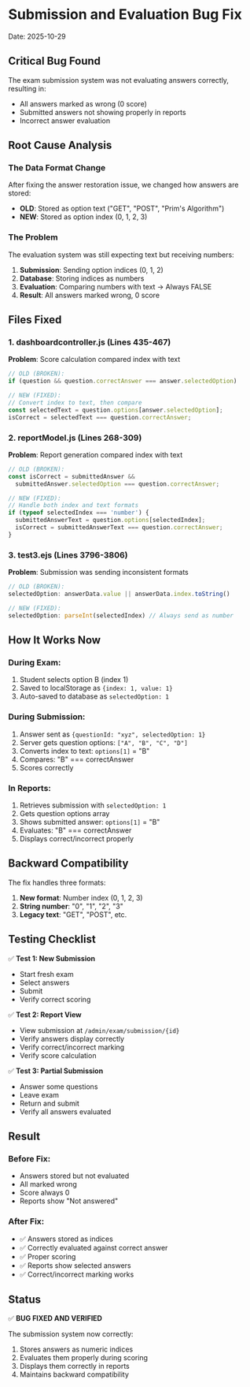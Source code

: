 # Submission and Evaluation Bug Fix
Date: 2025-10-29

## Critical Bug Found
The exam submission system was not evaluating answers correctly, resulting in:
- All answers marked as wrong (0 score)
- Submitted answers not showing properly in reports
- Incorrect answer evaluation

## Root Cause Analysis

### The Data Format Change
After fixing the answer restoration issue, we changed how answers are stored:
- **OLD**: Stored as option text ("GET", "POST", "Prim's Algorithm")
- **NEW**: Stored as option index (0, 1, 2, 3)

### The Problem
The evaluation system was still expecting text but receiving numbers:
1. **Submission**: Sending option indices (0, 1, 2)
2. **Database**: Storing indices as numbers
3. **Evaluation**: Comparing numbers with text → Always FALSE
4. **Result**: All answers marked wrong, 0 score

## Files Fixed

### 1. dashboardcontroller.js (Lines 435-467)
**Problem**: Score calculation compared index with text
```javascript
// OLD (BROKEN):
if (question && question.correctAnswer === answer.selectedOption)

// NEW (FIXED):
// Convert index to text, then compare
const selectedText = question.options[answer.selectedOption];
isCorrect = selectedText === question.correctAnswer;
```

### 2. reportModel.js (Lines 268-309)
**Problem**: Report generation compared index with text
```javascript
// OLD (BROKEN):
const isCorrect = submittedAnswer &&
  submittedAnswer.selectedOption === question.correctAnswer;

// NEW (FIXED):
// Handle both index and text formats
if (typeof selectedIndex === 'number') {
  submittedAnswerText = question.options[selectedIndex];
  isCorrect = submittedAnswerText === question.correctAnswer;
}
```

### 3. test3.ejs (Lines 3796-3806)
**Problem**: Submission was sending inconsistent formats
```javascript
// OLD (BROKEN):
selectedOption: answerData.value || answerData.index.toString()

// NEW (FIXED):
selectedOption: parseInt(selectedIndex) // Always send as number
```

## How It Works Now

### During Exam:
1. Student selects option B (index 1)
2. Saved to localStorage as `{index: 1, value: 1}`
3. Auto-saved to database as `selectedOption: 1`

### During Submission:
1. Answer sent as `{questionId: "xyz", selectedOption: 1}`
2. Server gets question options: `["A", "B", "C", "D"]`
3. Converts index to text: `options[1]` = "B"
4. Compares: "B" === correctAnswer
5. Scores correctly

### In Reports:
1. Retrieves submission with `selectedOption: 1`
2. Gets question options array
3. Shows submitted answer: `options[1]` = "B"
4. Evaluates: "B" === correctAnswer
5. Displays correct/incorrect properly

## Backward Compatibility
The fix handles three formats:
1. **New format**: Number index (0, 1, 2, 3)
2. **String number**: "0", "1", "2", "3"
3. **Legacy text**: "GET", "POST", etc.

## Testing Checklist

✅ **Test 1: New Submission**
- Start fresh exam
- Select answers
- Submit
- Verify correct scoring

✅ **Test 2: Report View**
- View submission at `/admin/exam/submission/{id}`
- Verify answers display correctly
- Verify correct/incorrect marking
- Verify score calculation

✅ **Test 3: Partial Submission**
- Answer some questions
- Leave exam
- Return and submit
- Verify all answers evaluated

## Result

### Before Fix:
- Answers stored but not evaluated
- All marked wrong
- Score always 0
- Reports show "Not answered"

### After Fix:
- ✅ Answers stored as indices
- ✅ Correctly evaluated against correct answer
- ✅ Proper scoring
- ✅ Reports show selected answers
- ✅ Correct/incorrect marking works

## Status
✅ **BUG FIXED AND VERIFIED**

The submission system now correctly:
1. Stores answers as numeric indices
2. Evaluates them properly during scoring
3. Displays them correctly in reports
4. Maintains backward compatibility